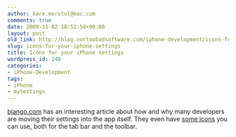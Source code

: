 ```yaml
---
author: kare.morstol@mac.com
comments: true
date: 2009-11-02 18:52:58+00:00
layout: post
old_link: http://blog.nottoobadsoftware.com/iphone-development/icons-for-your-iphone-settings/
slug: icons-for-your-iphone-settings
title: Icons for your iPhone settings
wordpress_id: 140
categories:
- iPhone-Development
tags:
- iPhone
- mySettings
---
```


[bjango.com](http://bjango.com/articles/settingsapp/) has an interesting article about how and why many developers are moving their settings into the app itself. They even have [some icons](http://bjango.com/images/articles/settingsapp/bjango-settings-icons.zip) you can use, both for the tab bar and the toolbar.
